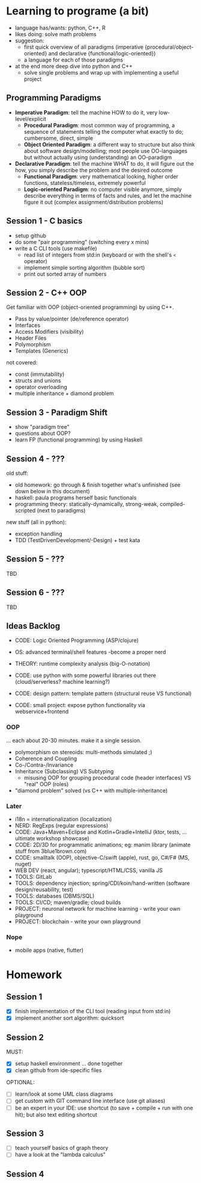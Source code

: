 # Learning to programe (a bit)

* language has/wants: python, C++, R
* likes doing: solve math problems
* suggestion:
  * first quick overview of all paradigms (imperative {procedural/object-oriented} and declarative {functional/logic-oriented})
  * a language for each of those paradigms
* at the end more deep dive into python and C++
  * solve single problems and wrap up with implementing a useful project

## Programming Paradigms

* **Imperative Paradigm**: tell the machine HOW to do it, very low-level/explicit
  * **Procedural Paradigm**: most common way of programming, a sequence of statements telling the computer what exactly to do; cumbersome, direct, simple
  * **Object Oriented Paradigm**: a different way to structure but also think about software design/modelling; most people use OO-languages but without actually using (understanding) an OO-paradigm
* **Declarative Paradigm**: tell the machine WHAT to do, it will figure out the how, you simply describe the problem and the desired outcome
  * **Functional Paradigm**: very mathematical looking, higher order functions, stateless/timeless, extremely powerful
  * **Logic-oriented Paradigm**: no computer visible anymore, simply describe everything in terms of facts and rules, and let the machine figure it out (complex assignment/distribution problems)

## Session 1 - C basics

* setup github
* do some "pair programming" (switching every x mins)
* write a C CLI tools (use makefile)
  * read list of integers from std:in (keyboard or with the shell's `<` operator)
  * implement simple sorting algorithm (bubble sort)
  * print out sorted array of numbers

## Session 2 - C++ OOP

Get familiar with OOP (object-oriented programming) by using C++.

* Pass by value/pointer (de/reference operator)
* Interfaces
* Access Modifiers (visibility)
* Header Files
* Polymorphism
* Templates (Generics)

not covered:
* const (immutability)
* structs and unions
* operator overloading
* multiple inheritance + diamond problem


## Session 3 - Paradigm Shift

* show "paradigm tree"
* questions about OOP?
* learn FP (functional programming) by using Haskell

## Session 4 - ???

old stuff:

* old homework: go through & finish together what's unfinished (see down below in this document)
* haskell: paula programs herself basic functionals
* programming theory: statically-dynamically, strong-weak, compiled-scripted (next to paradigms)

new stuff (all in python):

* exception handling
* TDD (TestDrivenDevelopment/-Design) + test kata

## Session 5 - ???

TBD

## Session 6 - ???

TBD

## Ideas Backlog

* CODE: Logic Oriented Programming (ASP/clojure)
* OS: advanced terminal/shell features -become a proper nerd
* THEORY: runtime complexity analysis (big-O-notation)

* CODE: use python with some powerful libraries out there (cloud/serverless? machine learning?)
* CODE: design pattern: template pattern (structural reuse VS functional)
* CODE: small project: expose python functionality via webservice+frontend

### OOP

... each about 20-30 minutes. make it a single session.

* polymorphism on stereoids: multi-methods simulated ;)
* Coherence and Coupling
* Co-/Contra-/Invariance
* Inheritance (Subclassing) VS Subtyping
  * misusing OOP for grouping procedural code (header interfaces) VS "real" OOP (roles)
* "diamond problem" solved (vs C++ with multiple-inheritance)

### Later

* i18n = internationalization (localization)
* NERD: RegExps (regular expressions)
* CODE: Java+Maven+Eclipse and Kotlin+Gradle+IntelliJ (ktor, tests, ... ultimate workshop showcase)
* CODE: 2D/3D for programmatic animations; eg: manim library (animate stuff from 3blue1brown.com)
* CODE: smalltalk (OOP), objective-C/swift (apple), rust, go, C#/F# (MS, nuget)
* WEB DEV (react, angular); typescript/HTML/CSS, vanilla JS
* TOOLS: GitLab
* TOOLS: dependency injection; spring/CDI/koin/hand-written (software design/reusability, test)
* TOOLS: databases (DBMS/SQL)
* TOOLS: CI/CD; maven/gradle; cloud builds
* PROJECT: neuronal network for machine learning - write your own playground
* PROJECT: blockchain - write your own playground

### Nope

* mobile apps (native, flutter)

# Homework

## Session 1

* [x] finish implementation of the CLI tool (reading input from std:in)
* [x] implement another sort algorithm: quicksort

## Session 2

MUST:

* [x] setup haskell environment ... done together
* [x] clean github from ide-specific files

OPTIONAL:

* [ ] learn/look at some UML class diagrams
* [ ] get custom with GIT command line interface (use git aliases)
* [ ] be an expert in your IDE: use shortcut (to save + compile + run with one hit); but also text editing shortcut

## Session 3

* [ ] teach yourself basics of graph theory
* [ ] have a look at the "lambda calculus"

## Session 4

